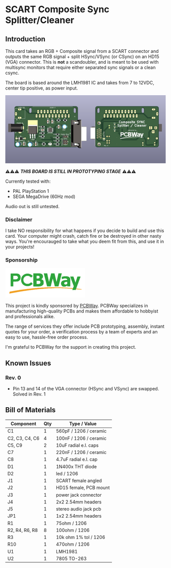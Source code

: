 # SCART Composite Sync Splitter/Cleaner

## Introduction

This card takes an RGB + Composite signal from a SCART connector and outputs the same RGB signal + split HSync/VSync (or CSync) on an 
HD15 (VGA) connector. This is **not** a scandoubler, and is meant to be used with multisync monitors that require either separated
sync signals or a clean csync.

The board is based around the LMH1981 IC and takes from 7 to 12VDC, center tip positive, as power input.

![Sync Splitter](pics/pcb_view.jpg)


⚠️⚠️⚠️ ***THIS BOARD IS STILL IN PROTOTYPING STAGE*** ⚠️⚠️⚠️

Currently tested with:

- PAL PlayStation 1
- SEGA MegaDrive (60Hz mod)

Audio out is still untested.

### Disclaimer

I take NO responsibility for what happens if you decide to build and use this card. Your computer might crash, catch fire or be destroyed in other nasty ways.
You're encourauged to take what you deem fit from this, and use it in your projects!

### Sponsorship

![PCBWay_logo](pics/pcbway_logo.png)

This project is kindly sponsored by [PCBWay](https://pcbway.com).
PCBWay specializes in manufacturing high-quality PCBs and makes them affordable to hobbyist and professionals alike.

The range of services they offer include PCB prototyping, assembly, instant quotes for your order, a verification process by a team
of experts and an easy to use, hassle-free order process.

I'm grateful to PCBWay for the support in creating this project.

## Known Issues

### Rev. 0

- Pin 13 and 14 of the VGA connector (HSync and VSync) are swapped. Solved in Rev. 1

## Bill of Materials

| Component         | Qty | Type / Value           |
| ----------------- | --- | ---------------------- |
| C1                |  1  | 560pF / 1206 / ceramic |
| C2, C3, C4, C6    |  4  | 100nF / 1206 / ceramic |
| C5, C9            |  2  | 10uF radial e.l. caps  |
| C7                |  1  | 220nF / 1206 / ceramic |
| C8                |  1  | 4.7uF radial e.l. cap  |
| D1                |  1  | 1N400x THT diode       |
| D2                |  1  | led / 1206             |
| J1                |  1  | SCART female angled    |
| J2                |  1  | HD15 female, PCB mount |
| J3                |  1  | power jack connector   |
| J4                |  1  | 2x2 2.54mm headers     |
| J5                |  1  | stereo audio jack pcb  |
| JP1               |  1  | 1x2 2.54mm headers     |
| R1                |  1  | 75ohm / 1206           |
| R2, R4, R6, R8    |  8  | 100ohm / 1206          |
| R3                |  1  | 10k ohm 1% tol / 1206  |
| R10               |  1  | 470ohm / 1206          |
| U1                |  1  | LMH1981                |
| U2                |  1  | 7805 TO-263            |
